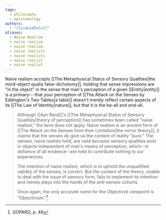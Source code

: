 ```yaml
---
tags:
  - philosophy
  - epistemology
authors:
  - "[[LiquidZulu]]"
aliases:
  - Naïve Realism
  - naïve realism
  - naive realism
  - naïve realists
  - naive realists
  - naïve realist
  - naive realist
---
```

Naïve realism accepts [[The Metaphysical Status of Sensory Qualities|the mind-object qualia false-dichotomy]], holding that sense impressions are "in the object" in the sense that man's perception of a given [[Entity|entity]] is a primary---that your perception of [[The Attack on the Senses by Eddington's Two Tables|a table]] doesn't merely reflect certain aspects of its [[The Law of Identity|nature]], but that it is the be-all and end-all.

>Although [[Ayn Rand]]'s [[The Metaphysical Status of Sensory Qualities|theory of perception]] has sometimes been called "naive realism," the term does not apply. Naive realism is an ancient form of [[The Attack on the Senses from their Limitation|the mirror theory]]; it claims that the senses do give us the content of reality "pure." The senses, naive realists hold, are valid *because* sensory qualities exist in objects independent of man's means of perception, which--in defiance of all evidence--are held to contribute nothing to our experiences. 
>
>The intention of naive realism, which is to uphold the unqualified validity of the senses, is correct. But the content of the theory, unable to deal with the issue of sensory form, fails to implement its intention and merely plays into the hands of the anti-senses cohorts.
>
>Once again, the only accurate name for the Objectivist viewpoint is "Objectivism."[^1]

[^1]: [[OPAR]], p. 48